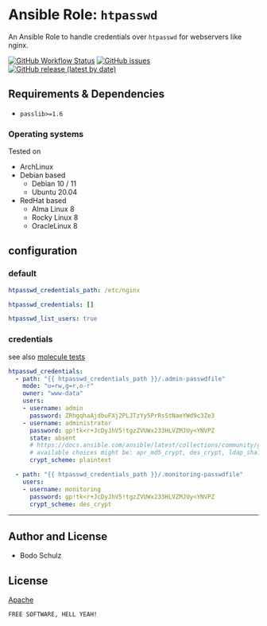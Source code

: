 
# Ansible Role:  `htpasswd`

An Ansible Role to handle credentials over `htpasswd` for webservers like nginx.

[![GitHub Workflow Status](https://img.shields.io/github/workflow/status/bodsch/ansible-htpasswd/CI)][ci]
[![GitHub issues](https://img.shields.io/github/issues/bodsch/ansible-htpasswd)][issues]
[![GitHub release (latest by date)](https://img.shields.io/github/v/release/bodsch/ansible-htpasswd)][releases]

[ci]: https://github.com/bodsch/ansible-htpasswd/actions
[issues]: https://github.com/bodsch/ansible-htpasswd/issues?q=is%3Aopen+is%3Aissue
[releases]: https://github.com/bodsch/ansible-htpasswd/releases


## Requirements & Dependencies

- `passlib>=1.6`

### Operating systems

Tested on

* ArchLinux
* Debian based
    - Debian 10 / 11
    - Ubuntu 20.04
* RedHat based
    - Alma Linux 8
    - Rocky Linux 8
    - OracleLinux 8

## configuration

### default

```yaml
htpasswd_credentials_path: /etc/nginx

htpasswd_credentials: []

htpasswd_list_users: true
```

### credentials

see also [molecule tests](molecule/default/group_vars/all/vars.yaml)

```yaml
htpasswd_credentials:
  - path: "{{ htpasswd_credentials_path }}/.admin-passwdfile"
    mode: "u=rw,g=r,o-r"
    owner: "www-data"
    users:
    - username: admin
      password: ZRhgqhaAjdbuFXj2PLJTzYy5PrRsStNaeYWd9c3Ze3
    - username: administrator
      password: gp!tk<r+JcDyJhV5!tgzZVUWx233HLVZMJUy<YNVPZ
      state: absent
      # https://docs.ansible.com/ansible/latest/collections/community/general/htpasswd_module.html#parameter-crypt_scheme
      # available choices might be: apr_md5_crypt, des_crypt, ldap_sha1, plaintext
      crypt_scheme: plaintext

  - path: "{{ htpasswd_credentials_path }}/.monitoring-passwdfile"
    users:
    - username: monitoring
      password: gp!tk<r+JcDyJhV5!tgzZVUWx233HLVZMJUy<YNVPZ
      crypt_scheme: des_crypt
```

---

## Author and License

- Bodo Schulz

## License

[Apache](LICENSE)

`FREE SOFTWARE, HELL YEAH!`
